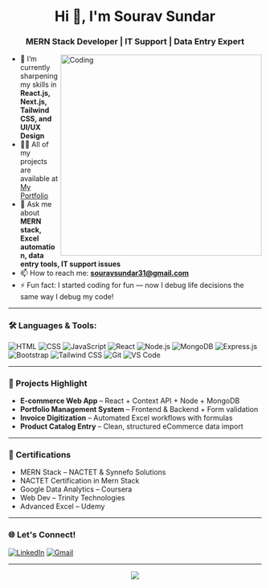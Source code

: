 <h1 align="center">Hi 👋, I'm Sourav Sundar</h1>
<h3 align="center">MERN Stack Developer | IT Support | Data Entry Expert</h3>

<img align="right" alt="Coding" width="400" src="https://i.pinimg.com/originals/81/17/8b/81178b47a8598f0c81c4799f2cdd4057.gif" />

- 🌱 I’m currently sharpening my skills in **React.js, Next.js, Tailwind CSS, and UI/UX Design**
- 🧑‍💻 All of my projects are available at [My Portfolio](#) <!-- Update with real portfolio link -->
- 💬 Ask me about **MERN stack, Excel automation, data entry tools, IT support issues**
- 📫 How to reach me: **souravsundar31@gmail.com**
- ⚡ Fun fact:  I started coding for fun — now I debug life decisions the same way I debug my code!

---

### 🛠️ Languages & Tools:
![HTML](https://img.shields.io/badge/-HTML5-E34F26?style=flat&logo=html5)
![CSS](https://img.shields.io/badge/-CSS3-1572B6?style=flat&logo=css3)
![JavaScript](https://img.shields.io/badge/-JavaScript-F7DF1E?style=flat&logo=javascript)
![React](https://img.shields.io/badge/-React-61DAFB?style=flat&logo=react)
![Node.js](https://img.shields.io/badge/-Node.js-339933?style=flat&logo=node.js)
![MongoDB](https://img.shields.io/badge/-MongoDB-47A248?style=flat&logo=mongodb)
![Express.js](https://img.shields.io/badge/-Express.js-000000?style=flat&logo=express)
![Bootstrap](https://img.shields.io/badge/-Bootstrap-563D7C?style=flat&logo=bootstrap)
![Tailwind CSS](https://img.shields.io/badge/-TailwindCSS-38B2AC?style=flat&logo=tailwind-css)
![Git](https://img.shields.io/badge/-Git-F05032?style=flat&logo=git)
![VS Code](https://img.shields.io/badge/-VS%20Code-007ACC?style=flat&logo=visual-studio-code)


---

### 🧩 Projects Highlight
- **E-commerce Web App** – React + Context API + Node + MongoDB
- **Portfolio Management System** – Frontend & Backend + Form validation
- **Invoice Digitization** – Automated Excel workflows with formulas
- **Product Catalog Entry** – Clean, structured eCommerce data import

---

### 🧾 Certifications
- MERN Stack – NACTET & Synnefo Solutions
- NACTET Certification in Mern Stack
- Google Data Analytics – Coursera
- Web Dev – Trinity Technologies
- Advanced Excel – Udemy

---

### 🌐 Let's Connect!
[![LinkedIn](https://img.shields.io/badge/-LinkedIn-0077B5?style=flat&logo=linkedin)](https://linkedin.com/in/your-profile)
[![Gmail](https://img.shields.io/badge/-Email-D14836?style=flat&logo=gmail&logoColor=white)](mailto:souravsundar31@gmail.com)

---

<p align="center">
  <img src="https://capsule-render.vercel.app/api?type=waving&color=0A66C2&height=100&section=footer"/>
</p>
